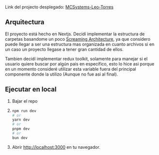 Link del projecto desplegado: [MCSystems-Leo-Torres](https://mc-systems-test-leo-torres.vercel.app/)

## Arquitectura

El proyecto está hecho en Nextjs. Decidí implementar la estructura de carpetas basandome un poco
[Screaming Architecture](https://www.milanjovanovic.tech/blog/screaming-architecture), ya que considero puede llegar a
ser una estructura mas organizada en cuanto archivos si en un caso un proyecto llegase a tener gran cantidad de ellos.

Tambien decidí implementar redux toolkit, solamente para manejar si el usuario quiere buscar por algún pais en específico, esto lo hice asi porque en un momento consideré utilizar esta variable fuera del principal componente donde la utilizo (Aunque no fue asi al final). 

## Ejecutar en local

1. Bajar el repo

2. ```bash
   npm run dev
   # or
   yarn dev
   # or
   pnpm dev
   # or
   bun dev
   ```

3. Abrir [http://localhost:3000](http://localhost:3000) en tu navegador.
